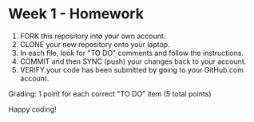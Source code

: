 # Week 1 - Homework

1. FORK this repository into your own account.
2. CLONE your new repository onto your laptop.
3. In each file, look for "TO DO" comments and follow the instructions.
4. COMMIT and then SYNC (push) your changes back to your account.
5. VERIFY your code has been submitted by going to your GitHub.com account.

Grading: 1 point for each correct "TO DO" item (5 total points)

Happy coding!


